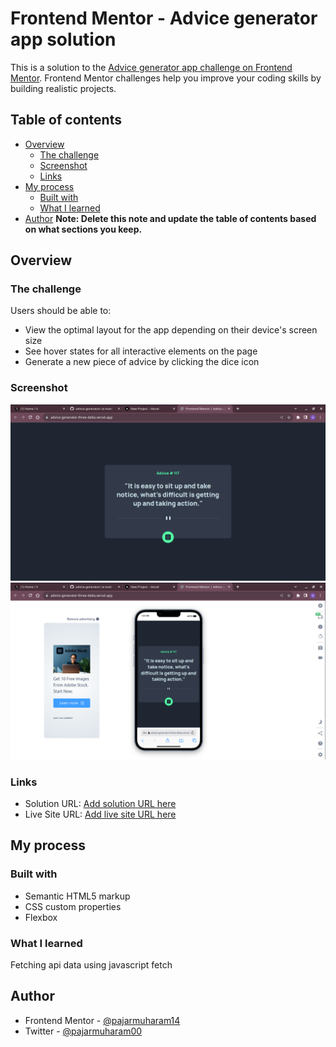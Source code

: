 # Frontend Mentor - Advice generator app solution

This is a solution to the [Advice generator app challenge on Frontend Mentor](https://www.frontendmentor.io/challenges/advice-generator-app-QdUG-13db). Frontend Mentor challenges help you improve your coding skills by building realistic projects.

## Table of contents

- [Overview](#overview)
  - [The challenge](#the-challenge)
  - [Screenshot](#screenshot)
  - [Links](#links)
- [My process](#my-process)
  - [Built with](#built-with)
  - [What I learned](#what-i-learned)
- [Author](#author)
**Note: Delete this note and update the table of contents based on what sections you keep.**

## Overview

### The challenge

Users should be able to:

- View the optimal layout for the app depending on their device's screen size
- See hover states for all interactive elements on the page
- Generate a new piece of advice by clicking the dice icon

### Screenshot

![](./images/Screenshot1.png)
![](./images/Screenshot2.png)

### Links

- Solution URL: [Add solution URL here](https://www.frontendmentor.io/solutions/advicegenerator-h-w4SHtsE3)
- Live Site URL: [Add live site URL here](https://advice-generator-three-delta.vercel.app/)

## My process

### Built with

- Semantic HTML5 markup
- CSS custom properties
- Flexbox

### What I learned

Fetching api data using javascript fetch

## Author

- Frontend Mentor - [@pajarmuharam14](https://www.frontendmentor.io/profile/pajarmuharam14)
- Twitter - [@pajarmuharam00](https://www.twitter.com/pajarmuharam00)
